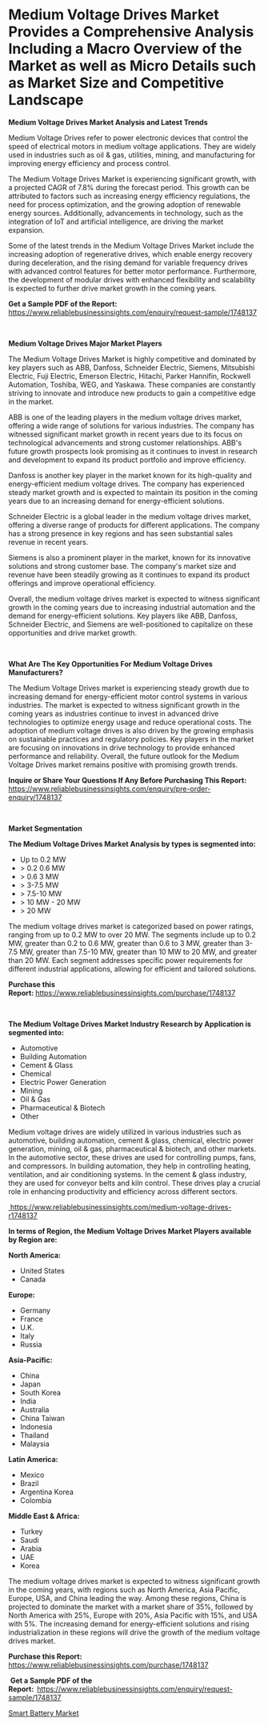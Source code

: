 <p><h1>Medium Voltage Drives Market Provides a Comprehensive Analysis Including a Macro Overview of the Market as well as Micro Details such as Market Size and Competitive Landscape</h1></p><p><strong>Medium Voltage Drives Market Analysis and Latest Trends</strong></p>
<p><p>Medium Voltage Drives refer to power electronic devices that control the speed of electrical motors in medium voltage applications. They are widely used in industries such as oil & gas, utilities, mining, and manufacturing for improving energy efficiency and process control.</p><p>The Medium Voltage Drives Market is experiencing significant growth, with a projected CAGR of 7.8% during the forecast period. This growth can be attributed to factors such as increasing energy efficiency regulations, the need for process optimization, and the growing adoption of renewable energy sources. Additionally, advancements in technology, such as the integration of IoT and artificial intelligence, are driving the market expansion.</p><p>Some of the latest trends in the Medium Voltage Drives Market include the increasing adoption of regenerative drives, which enable energy recovery during deceleration, and the rising demand for variable frequency drives with advanced control features for better motor performance. Furthermore, the development of modular drives with enhanced flexibility and scalability is expected to further drive market growth in the coming years.</p></p>
<p><strong>Get a Sample PDF of the Report:&nbsp;</strong> <a href="https://www.reliablebusinessinsights.com/enquiry/request-sample/1748137">https://www.reliablebusinessinsights.com/enquiry/request-sample/1748137</a></p>
<p>&nbsp;</p>
<p><strong>Medium Voltage Drives Major Market Players</strong></p>
<p><p>The Medium Voltage Drives Market is highly competitive and dominated by key players such as ABB, Danfoss, Schneider Electric, Siemens, Mitsubishi Electric, Fuji Electric, Emerson Electric, Hitachi, Parker Hannifin, Rockwell Automation, Toshiba, WEG, and Yaskawa. These companies are constantly striving to innovate and introduce new products to gain a competitive edge in the market.</p><p>ABB is one of the leading players in the medium voltage drives market, offering a wide range of solutions for various industries. The company has witnessed significant market growth in recent years due to its focus on technological advancements and strong customer relationships. ABB's future growth prospects look promising as it continues to invest in research and development to expand its product portfolio and improve efficiency.</p><p>Danfoss is another key player in the market known for its high-quality and energy-efficient medium voltage drives. The company has experienced steady market growth and is expected to maintain its position in the coming years due to an increasing demand for energy-efficient solutions.</p><p>Schneider Electric is a global leader in the medium voltage drives market, offering a diverse range of products for different applications. The company has a strong presence in key regions and has seen substantial sales revenue in recent years.</p><p>Siemens is also a prominent player in the market, known for its innovative solutions and strong customer base. The company's market size and revenue have been steadily growing as it continues to expand its product offerings and improve operational efficiency.</p><p>Overall, the medium voltage drives market is expected to witness significant growth in the coming years due to increasing industrial automation and the demand for energy-efficient solutions. Key players like ABB, Danfoss, Schneider Electric, and Siemens are well-positioned to capitalize on these opportunities and drive market growth.</p></p>
<p>&nbsp;</p>
<p><strong>What Are The Key Opportunities For Medium Voltage Drives Manufacturers?</strong></p>
<p><p>The Medium Voltage Drives market is experiencing steady growth due to increasing demand for energy-efficient motor control systems in various industries. The market is expected to witness significant growth in the coming years as industries continue to invest in advanced drive technologies to optimize energy usage and reduce operational costs. The adoption of medium voltage drives is also driven by the growing emphasis on sustainable practices and regulatory policies. Key players in the market are focusing on innovations in drive technology to provide enhanced performance and reliability. Overall, the future outlook for the Medium Voltage Drives market remains positive with promising growth trends.</p></p>
<p><strong>Inquire or Share Your Questions If Any Before Purchasing This Report:</strong> <a href="https://www.reliablebusinessinsights.com/enquiry/pre-order-enquiry/1748137">https://www.reliablebusinessinsights.com/enquiry/pre-order-enquiry/1748137</a></p>
<p>&nbsp;</p>
<p><strong>Market Segmentation</strong></p>
<p><strong>The Medium Voltage Drives Market Analysis by types is segmented into:</strong></p>
<p><ul><li>Up to 0.2 MW</li><li>> 0.2 0.6 MW</li><li>> 0.6 3 MW</li><li>> 3-7.5 MW</li><li>> 7.5-10 MW</li><li>> 10 MW - 20 MW</li><li>> 20 MW</li></ul></p>
<p><p>The medium voltage drives market is categorized based on power ratings, ranging from up to 0.2 MW to over 20 MW. The segments include up to 0.2 MW, greater than 0.2 to 0.6 MW, greater than 0.6 to 3 MW, greater than 3-7.5 MW, greater than 7.5-10 MW, greater than 10 MW to 20 MW, and greater than 20 MW. Each segment addresses specific power requirements for different industrial applications, allowing for efficient and tailored solutions.</p></p>
<p><strong>Purchase this Report:&nbsp;</strong><a href="https://www.reliablebusinessinsights.com/purchase/1748137">https://www.reliablebusinessinsights.com/purchase/1748137</a></p>
<p>&nbsp;</p>
<p><strong>The Medium Voltage Drives Market Industry Research by Application is segmented into:</strong></p>
<p><ul><li>Automotive</li><li>Building Automation</li><li>Cement & Glass</li><li>Chemical</li><li>Electric Power Generation</li><li>Mining</li><li>Oil & Gas</li><li>Pharmaceutical & Biotech</li><li>Other</li></ul></p>
<p><p>Medium voltage drives are widely utilized in various industries such as automotive, building automation, cement & glass, chemical, electric power generation, mining, oil & gas, pharmaceutical & biotech, and other markets. In the automotive sector, these drives are used for controlling pumps, fans, and compressors. In building automation, they help in controlling heating, ventilation, and air conditioning systems. In the cement & glass industry, they are used for conveyor belts and kiln control. These drives play a crucial role in enhancing productivity and efficiency across different sectors.</p></p>
<p><a href="https://www.reliablebusinessinsights.com/medium-voltage-drives-r1748137">&nbsp;https://www.reliablebusinessinsights.com/medium-voltage-drives-r1748137</a></p>
<p><strong>In terms of Region, the Medium Voltage Drives Market Players available by Region are:</strong></p>
<p>
    <p> <strong> North America: </strong>
        <ul>
            <li>United States</li>
            <li>Canada</li>
        </ul>
        </p> 
    <p> <strong> Europe: </strong>
        <ul>
            <li>Germany</li>
            <li>France</li>
            <li>U.K.</li>
            <li>Italy</li>
            <li>Russia</li>
        </ul>
        </p> 
    <p> <strong> Asia-Pacific: </strong>
        <ul>
            <li>China</li>
            <li>Japan</li>
            <li>South Korea</li>
            <li>India</li>
            <li>Australia</li>
            <li>China Taiwan</li>
            <li>Indonesia</li>
            <li>Thailand</li>
            <li>Malaysia</li>
        </ul>
        </p> 
    <p> <strong> Latin America: </strong>
        <ul>
            <li>Mexico</li>
            <li>Brazil</li>
            <li>Argentina Korea</li>
            <li>Colombia</li>
        </ul>
        </p> 
    <p> <strong> Middle East & Africa: </strong>
        <ul>
            <li>Turkey</li>
            <li>Saudi</li>
            <li>Arabia</li>
            <li>UAE</li>
            <li>Korea</li>
        </ul>
    </p>
    </p>
<p><p>The medium voltage drives market is expected to witness significant growth in the coming years, with regions such as North America, Asia Pacific, Europe, USA, and China leading the way. Among these regions, China is projected to dominate the market with a market share of 35%, followed by North America with 25%, Europe with 20%, Asia Pacific with 15%, and USA with 5%. The increasing demand for energy-efficient solutions and rising industrialization in these regions will drive the growth of the medium voltage drives market.</p></p>
<p><strong>Purchase this Report: </strong><a href="https://www.reliablebusinessinsights.com/purchase/1748137">https://www.reliablebusinessinsights.com/purchase/1748137</a></p>
<p>&nbsp;<strong>Get a Sample PDF of the Report:&nbsp;&nbsp;</strong><a href="https://www.reliablebusinessinsights.com/enquiry/request-sample/1748137">https://www.reliablebusinessinsights.com/enquiry/request-sample/1748137</a></p>
<p><strong></strong></p>
<p><p><a href="https://github.com/AliceMcGlynn2022/Market-Research-Report-List-1/blob/main/smart-battery-market.md">Smart Battery Market</a></p></p>